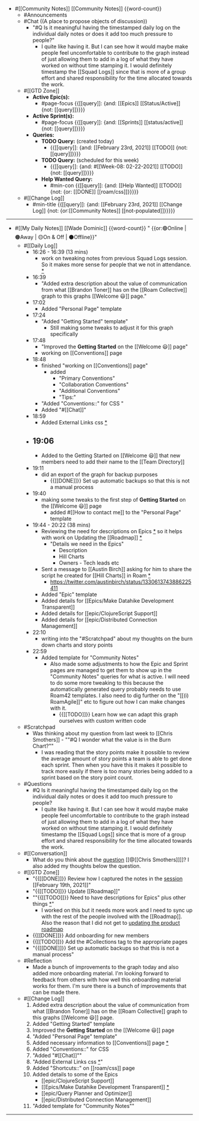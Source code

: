- #[[Community Notes]] [[Community Notes]] {{word-count}}
    - #Announcements
    - #Chat ((A place to propose objects of discussion))
        - "#Q Is it meaningful having the timestamped daily log on the individual daily notes or does it add too much pressure to people?"
            - I quite like having it. But I can see how it would maybe make people feel uncomfortable to contribute to the graph instead of just allowing them to add in a log of what they have worked on without time stamping it. I would definitely timestamp the [[Squad Logs]] since that is more of a group effort and shared responsibility for the time allocated towards the work. 
    - #[[GTD Zone]]
        - **Active Epic(s):**
            - #page-focus {{[[query]]: {and: [[Epics]] [[Status/Active]] {not: [[query]]}}}}
        - **Active Sprint(s):**
            - #page-focus {{[[query]]: {and: [[Sprints]] [[status/active]] {not: [[query]]}}}}
        - **Queries:**
            - **TODO Query:** (created today)
                - {{[[query]]: {and: [[February 23rd, 2021]] [[TODO]] {not: [[query]]}}}}
            - **TODO Query:** (scheduled for this week)
                - {{[[query]]: {and: #[[Week-08: 02-22-2021]] [[TODO]] {not: [[query]]}}}}
            - **Help Wanted Query:**
                - #min-con {{[[query]]: {and: [[Help Wanted]] [[TODO]] {not: {or: [[DONE]] [[roam/css]]}}}}}
    - #[[Change Log]]
        - #min-title {{[[query]]: {and: [[February 23rd, 2021]] [[Change Log]] {not: {or:[[Community Notes]] [[not-populated]]}}}}}
- ---
- #[[My Daily Notes]] [[Wade Dominic]] {{word-count}} " {{or:🟢Online | 🟠Away | 🟡On & Off | ⚫️Offline}}"
    - #[[Daily Log]]
        - 16:26 - 16:39 (13 mins)
            - work on tweaking notes from previous Squad Logs session. So it makes more sense for people that we not in attendance. [*](((dKNfiCi1Y)))
        - 16:39
            - "Added extra description about the value of communication from what [[Brandon Toner]] has on the [[Roam Collective]] graph to this graphs [[Welcome 😃]] page."
        - 17:02
            - Added "Personal Page" template
        - 17:24
            - "Added "Getting Started" template"
                - Still making some tweaks to adjust it for this graph specifically  
        - 17:48
            - "Improved the **Getting Started** on the [[Welcome 😃]] page"
            - working on [[Conventions]] page
        - 18:48
            - finished "working on [[Conventions]] page"
                - added
                    - "Primary Conventions"
                    - "Collaboration Conventions"
                    - "Additional Conventions" 
                    - "Tips:"
            - "Added "Conventions::" for CSS "
            - Added "#[[Chat]]"
        - 18:59
            - Added External Links css [*](((JHATW34_a)))
        - 19:06
            - 
            - Added to the Getting Started on [[Welcome 😃]] that new members need to add their name to the [[Team Directory]]  
        - 19:11
            - did an export of the graph for backup purposes
                - {{[[DONE]]}} Set up automatic backups so that this is not a manual process
        - 19:40
            - making some tweaks to the first step of **Getting Started** on the [[Welcome 😃]] page
                - added #[[How to contact me]] to the "Personal Page" template
        - 19:44 - 20:22 (38 mins)
            - Reviewing the need for descriptions on Epics [*](((I9CagTQHC))) so it helps with work on Updating the [[Roadmap]] [*](((56fAhDPA1)))
                - "Details we need in the Epics" 
                    - Description
                    - Hill Charts
                    - Owners - Tech leads etc
            - Sent a message to [[Austin Birch]] asking for him to share the script he created for [[Hill Charts]] in Roam [*](((OgP8UUAq1))) 
                - https://twitter.com/austinbirch/status/1330613743886225411
            - Added "Epic" template
            - Added details for [[Epics/Make Datahike Development Transparent]] 
            - Added details for [[epic/ClojureScript Support]]
            - Added details for [[epic/Distributed Connection Management]]
        - 22:10
            - writing into the "#Scratchpad" about my thoughts on the burn down charts and story points 
        - 22:59
            - Added template for "Community Notes"
                - Also made some adjustments to how the Epic and Sprint pages are managed to get them to show up in the "Community Notes" queries for what is active. I will need to do some more tweaking to this because the automatically generated query probably needs to use Roam42 templates. I also need to dig further on the "[[(i) RoamAgile]]" etc to figure out how I can make changes with it.
                    - {{[[TODO]]}} Learn how we can adapt this graph ourselves with custom written code
    - #Scratchpad
        - Was thinking about my question from last week to [[Chris Smothers]] - ""#Q I wonder what the value is in the Burn Chart?""
            - I was reading that the story points make it possible to review the average amount of story points a team is able to get done each sprint. Then when you have this it makes it possible to track more easily if there is too many stories being added to a sprint based on the story point count. 
    - #Questions
        - #Q Is it meaningful having the timestamped daily log on the individual daily notes or does it add too much pressure to people?
            - I quite like having it. But I can see how it would maybe make people feel uncomfortable to contribute to the graph instead of just allowing them to add in a log of what they have worked on without time stamping it. I would definitely timestamp the [[Squad Logs]] since that is more of a group effort and shared responsibility for the time allocated towards the work. 
    - #[[Conversation]]
        - What do you think about the [question](((DXfFS6E4T))) [[@[[Chris Smothers]]]]? I also added my thoughts below the question.
    - #[[GTD Zone]]
        - "{{[[DONE]]}} Review how I captured the notes in the [session](((pDz7IiJv6))) [[February 19th, 2021]]"
        - "{{[[TODO]]}} Update [[Roadmap]]"
        - ""{{[[TODO]]}} Need to have descriptions for Epics" plus other things [*](((zs5_uXspn)))"
            - I worked on this but it needs more work and I need to sync up with the rest of the people involved with the [[Roadmap]]. Also the reason that I did not get to [updating the product roadmap](((56fAhDPA1)))
        - {{[[DONE]]}} Add onboarding for new members
        - {{[[TODO]]}} Add the #Collections tag to the appropriate pages
        - "{{[[DONE]]}} Set up automatic backups so that this is not a manual process"
    - #Reflection
        - Made a bunch of improvements to the graph today and also added more onboarding material. I'm looking forward to feedback from others with how well this onboarding material works for them. I'm sure there is a bunch of improvements that can be made there. 
    - #[[Change Log]]
        1. Added extra description about the value of communication from what [[Brandon Toner]] has on the [[Roam Collective]] graph to this graphs [[Welcome 😃]] page.
        2. Added "Getting Started" template
        3. Improved the **Getting Started** on the [[Welcome 😃]] page
        4. "Added "Personal Page" template"
        5. Added necessary information to [[Conventions]] page [*](((jBO4xptyJ))) 
        6. Added "Conventions::" for CSS 
        7. "Added "#[[Chat]]""
        8. "Added External Links css [*](((JHATW34_a)))"
        9. Added "Shortcuts::" on [[roam/css]] page 
        10. Added details to some of the Epics 
            - [[epic/ClojureScript Support]]
            - [[Epics/Make Datahike Development Transparent]]  [*](((J-ODJeW0D))) 
            - [[epic/Query Planner and Optimizer]]
            - [[epic/Distributed Connection Management]]
        11. "Added template for "Community Notes""
- ---
